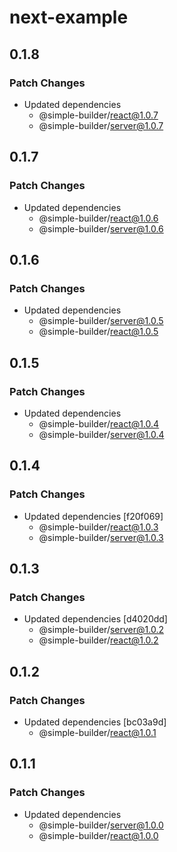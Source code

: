 # next-example

## 0.1.8

### Patch Changes

- Updated dependencies
  - @simple-builder/react@1.0.7
  - @simple-builder/server@1.0.7

## 0.1.7

### Patch Changes

- Updated dependencies
  - @simple-builder/react@1.0.6
  - @simple-builder/server@1.0.6

## 0.1.6

### Patch Changes

- Updated dependencies
  - @simple-builder/server@1.0.5
  - @simple-builder/react@1.0.5

## 0.1.5

### Patch Changes

- Updated dependencies
  - @simple-builder/react@1.0.4
  - @simple-builder/server@1.0.4

## 0.1.4

### Patch Changes

- Updated dependencies [f20f069]
  - @simple-builder/react@1.0.3
  - @simple-builder/server@1.0.3

## 0.1.3

### Patch Changes

- Updated dependencies [d4020dd]
  - @simple-builder/server@1.0.2
  - @simple-builder/react@1.0.2

## 0.1.2

### Patch Changes

- Updated dependencies [bc03a9d]
  - @simple-builder/react@1.0.1

## 0.1.1

### Patch Changes

- Updated dependencies
  - @simple-builder/server@1.0.0
  - @simple-builder/react@1.0.0
